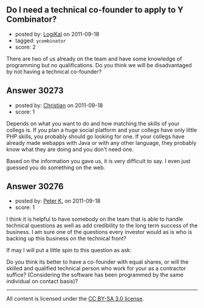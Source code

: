 ## Do I need a technical co-founder to apply to Y Combinator?

- posted by: [LogiKal](https://stackexchange.com/users/-1/12942-logikal) on 2011-09-18
- tagged: `ycombinator`
- score: 2

There are two of us already on the team and have some knowledge of programming but no qualifications. Do you think we will be disadvantaged by not having a technical co-founder?


## Answer 30273

- posted by: [Christian](https://stackexchange.com/users/-1/9952-christian) on 2011-09-18
- score: 1

Depends on what you want to do and how matching the skills of your collegs is. If you plan a huge social platform and your collegs have only little PHP skills, you probably should go looking for one. If your collegs have already made webapps with Java or with any other language, they probably know what they are doing and you don't need one.

Based on the information you gave us, it is very difficult to say. I even just guessed you do something on the web.


## Answer 30276

- posted by: [Peter K.](https://stackexchange.com/users/-1/13392-peter-k) on 2011-09-18
- score: 1

I think it is helpful to have somebody on the team that is able to handle technical questions as well as add credibility to the long term success of the business. I am sure one of the questions every investor would as is who is backing up this business on the technical front?

If may I will put a little spin to this question as ask:

Do you think its better to have a co-founder with equal shares, or will the skilled and qualified technical person who work for your as a contractor suffice? (Considering the software has been programmed by the same individual on contact basis)?



---

All content is licensed under the [CC BY-SA 3.0 license](https://creativecommons.org/licenses/by-sa/3.0/).
